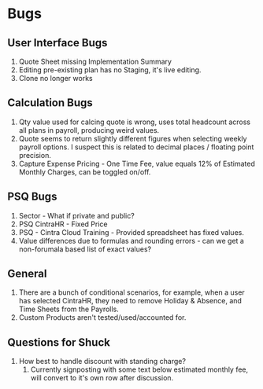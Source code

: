 # Bugs

## User Interface Bugs
1. Quote Sheet missing Implementation Summary
2. Editing pre-existing plan has no Staging, it's live editing.
3. Clone no longer works

## Calculation Bugs
1. Qty value used for calcing quote is wrong, uses total headcount across all plans in payroll, producing weird values.
2. Quote seems to return slightly different figures when selecting weekly payroll options. I suspect this is related to decimal places / floating point precision.
3. Capture Expense Pricing - One Time Fee, value equals 12% of Estimated Monthly Charges, can be toggled on/off.

## PSQ Bugs
1. Sector - What if private and public?
2. PSQ CintraHR - Fixed Price
3. PSQ - Cintra Cloud Training - Provided spreadsheet has fixed values.
4. Value differences due to formulas and rounding errors - can we get a non-forumala based list of exact values?

## General
1. There are a bunch of conditional scenarios, for example, when a user has selected CintraHR, they need to remove Holiday & Absence, and Time Sheets from the Payrolls.
2. Custom Products aren't tested/used/accounted for.

## Questions for Shuck 
1. How best to handle discount with standing charge?
   1. Currently signposting with some text below estimated monthly fee, will convert to it's own row after discussion.